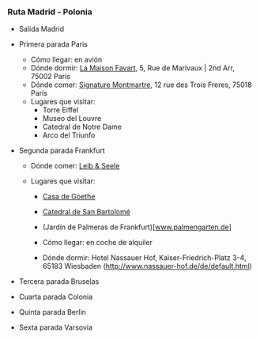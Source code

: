 ### Ruta Madrid - Polonia

- Salida Madrid
- Primera parada Paris
  - Cómo llegar: en avión
  - Dónde dormir: [La Maison Favart](https://www.lamaisonfavart.fr/), 5, Rue de Marivaux | 2nd Arr, 75002 París
  - Dónde comer: [Signature Montmartre](https://signature-montmartre.fr/), 12 rue des Trois Freres, 75018 París
  - Lugares que visitar:
    - Torre Eiffel
    - Museo del Louvre
    - Catedral de Notre Dame
    - Arco del Triunfo
- Segunda parada Frankfurt

  - Dónde comer: [Leib & Seele](leibundseele-frankfurt.de)
  - Lugares que visitar:

    - [Casa de Goethe](https://www.goethehaus-frankfurt.de/)
    - [Catedral de San Bartolomé](http://www.dom-frankfurt.de/)
    - (Jardín de Palmeras de Frankfurt)[www.palmengarten.de]

    - Cómo llegar: en coche de alquiler
    - Dónde dormir: Hotel Nassauer Hof, Kaiser-Friedrich-Platz 3-4, 65183 Wiesbaden (http://www.nassauer-hof.de/de/default.html)

- Tercera parada Bruselas
- Cuarta parada Colonia
- Quinta parada Berlin
- Sexta parada Varsovia
